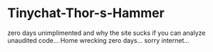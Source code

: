 # Tinychat-Thor-s-Hammer
zero days unimplimented and why the site sucks if you can analyze unaudited code...
Home wrecking zero days... sorry internet...
